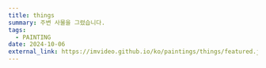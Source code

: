 ```yaml
---
title: things
summary: 주변 사물을 그렸습니다.
tags:
  - PAINTING
date: 2024-10-06
external_link: https://imvideo.github.io/ko/paintings/things/featured.jpg
---
```

